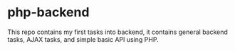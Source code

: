 # php-backend
This repo contains my first tasks into backend, it contains general backend tasks, AJAX tasks, and simple basic API using PHP.
